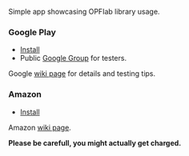 Simple app showcasing OPFIab library usage.

### Google Play
* [Install](https://play.google.com/store/apps/details?id=org.onepf.opfiab.trivialdrive)
* Public [Google Group](https://groups.google.com/forum/#!members/opfiab_testers) for testers.

Google [wiki page](https://github.com/onepf/OPFIab/wiki/Google) for details and testing tips.

### Amazon
* [Install](http://www.amazon.com/OPF-Test-Account-OPFIab-Trivial/dp/B00W9TY70E)

Amazon [wiki page](https://github.com/onepf/OPFIab/wiki/Amazon).

**Please be carefull, you might actually get charged.**
